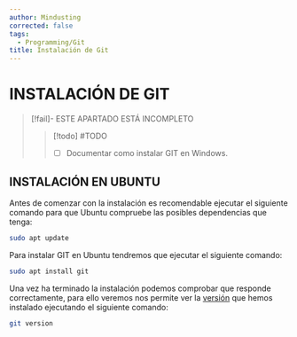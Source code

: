 ```yaml
---
author: Mindusting
corrected: false
tags:
  - Programming/Git
title: Instalación de Git
---
```


# INSTALACIÓN DE GIT

> [!fail]- ESTE APARTADO ESTÁ INCOMPLETO
> > [!todo] #TODO
> > - [ ] Documentar como instalar GIT en Windows.

## INSTALACIÓN EN UBUNTU

Antes de comenzar con la instalación es recomendable ejecutar el siguiente comando para que Ubuntu compruebe las posibles dependencias que tenga:

```bash
sudo apt update
```

Para instalar GIT en Ubuntu tendremos que ejecutar el siguiente comando:

```bash
sudo apt install git
```

Una vez ha terminado la instalación podemos comprobar que responde correctamente, para ello veremos nos permite ver la [versión](commands/git_version.md) que hemos instalado ejecutando el siguiente comando:

```bash
git version
```
